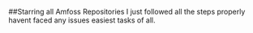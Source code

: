 ##Starring all Amfoss Repositories
I just followed all the steps properly havent faced any issues easiest tasks of all.
